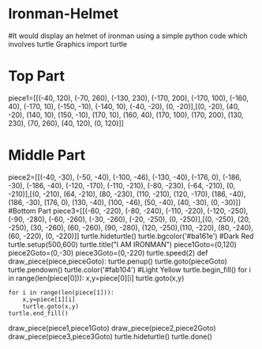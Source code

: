 # Ironman-Helmet
#It would display an helmet of ironman using a simple python code which involves turtle Graphics
import turtle
# Top Part
piece1=[[(-40, 120), (-70, 260), (-130, 230), (-170, 200), (-170, 100), (-160, 40), (-170, 10), (-150, -10), (-140, 10), (-40, -20), (0, -20)],[(0, -20), (40, -20), (140, 10), (150, -10), (170, 10), (160, 40), (170, 100), (170, 200), (130, 230), (70, 260), (40, 120), (0, 120)]]
# Middle Part
piece2=[[(-40, -30), (-50, -40), (-100, -46), (-130, -40), (-176, 0), (-186, -30), (-186, -40), (-120, -170), (-110, -210), (-80, -230), (-64, -210), (0, -210)],[(0, -210), (64, -210), (80, -230), (110, -210), (120, -170), (186, -40), (186, -30), (176, 0), (130, -40), (100, -46), (50, -40), (40, -30), (0, -30)]]
#Bottom Part
piece3=[[(-60, -220), (-80, -240), (-110, -220), (-120, -250),(-90, -280), (-60, -260), (-30, -260), (-20, -250), (0, -250)],[(0, -250), (20, -250), (30, -260), (60, -260), (90, -280), (120, -250),(110, -220), (80, -240), (60, -220), (0, -220)]]
turtle.hideturtle()
turtle.bgcolor('#ba161e') #Dark Red
turtle.setup(500,600)
turtle.title("I AM IRONMAN")
piece1Goto=(0,120)
piece2Goto=(0,-30)
piece3Goto=(0,-220)
turtle.speed(2)
def draw_piece(piece,pieceGoto):
    turtle.penup()
    turtle.goto(pieceGoto)
    turtle.pendown()
    turtle.color('#fab104') #Light Yellow
    turtle.begin_fill()
    for i in range(len(piece[0])):
        x,y=piece[0][i]
        turtle.goto(x,y)
    
    for i in range(len(piece[1])):
        x,y=piece[1][i]
        turtle.goto(x,y)
    turtle.end_fill()
draw_piece(piece1,piece1Goto)
draw_piece(piece2,piece2Goto)
draw_piece(piece3,piece3Goto)
turtle.hideturtle()
turtle.done()
